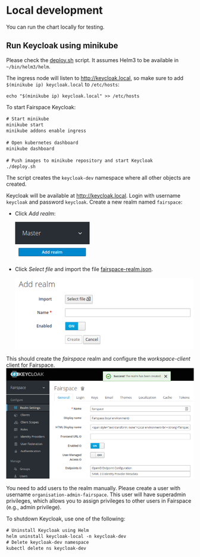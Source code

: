 # Local development

You can run the chart locally for testing.

## Run Keycloak using minikube

Please check the [deploy.sh](deploy.sh) script.
It assumes Helm3 to be available in `~/bin/helm3/helm`.

The ingress node will listen to http://keycloak.local, so make sure to add `$(minikube ip) keycloak.local` to `/etc/hosts`:
```shell
echo "$(minikube ip) keycloak.local" >> /etc/hosts
```

To start Fairspace Keycloak:
```shell
# Start minikube
minikube start
minikube addons enable ingress

# Open kubernetes dashboard
minikube dashboard

# Push images to minikube repository and start Keycloak
./deploy.sh
```
The script creates the `keycloak-dev` namespace where all other objects are created.

Keycloak will be available at http://keycloak.local. Login with username `keycloak` and password `keycloak`.
Create a new realm named `fairspace`:
- Click _Add realm_:

  ![Add realm](screenshots/Add%20realm%20button.png)
- Click _Select file_ and import the file [fairspace-realm.json](fairspace-realm.json).

  ![Add realm page](screenshots/Add%20realm%20page.png)

This should create the _fairspace_ realm and configure the _workspace-client_ client for Fairspace.
![Fairspace realm](screenshots/Realm%20created.png)

You need to add users to the realm manually. Please create a user with username `organisation-admin-fairspace`. This user will have superadmin privileges, which allows you to assign privileges to other users in Fairspace (e.g., admin privilege).

To shutdown Keycloak, use one of the following:
```shell
# Uninstall Keycloak using Helm
helm uninstall keycloak-local -n keycloak-dev
# Delete keycloak-dev namespace
kubectl delete ns keycloak-dev
```
